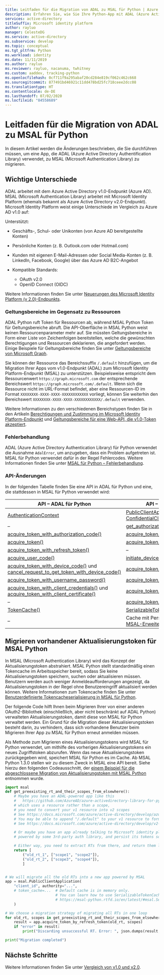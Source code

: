 ```yaml
---
title: Leitfaden für die Migration von ADAL zu MSAL für Python | Azure
description: Erfahren Sie, wie Sie Ihre Python-App mit ADAL (Azure Active Directory Authentication Library) zu MSAL (Microsoft Authentication Library) für Python migrieren.
services: active-directory
titleSuffix: Microsoft identity platform
author: rayluo
manager: CelesteDG
ms.service: active-directory
ms.subservice: develop
ms.topic: conceptual
ms.tgt_pltfrm: Python
ms.workload: identity
ms.date: 11/11/2019
ms.author: rayluo
ms.reviewer: rayluo, nacanuma, twhitney
ms.custom: aaddev, tracking-python
ms.openlocfilehash: 0cf711f9a295abaf20cd284e819cf062c462c668
ms.sourcegitcommit: 877491bd46921c11dd478bd25fc718ceee2dcc08
ms.translationtype: HT
ms.contentlocale: de-DE
ms.lasthandoff: 07/02/2020
ms.locfileid: "84558689"
---
```

# <a name="adal-to-msal-migration-guide-for-python"></a>Leitfaden für die Migration von ADAL zu MSAL für Python

In diesem Artikel werden die Änderungen beschrieben, die Sie durchführen müssen, um eine App, die ADAL (Azure Active Directory Authentification Library) verwendet, zu MSAL (Microsoft Authentication Library) zu migrieren.

## <a name="difference-highlights"></a>Wichtige Unterschiede

ADAL arbeitet mit dem Azure Active Directory v1.0-Endpunkt (Azure AD). MSAL (Microsoft Authentication Library) arbeitet mit Microsoft Identity Platform (ehemals bekannt als Azure Active Directory v2.0-Endpunkt). Microsoft Identity Platform weist einige Unterschiede im Vergleich zu Azure AD v1.0 auf:

Unterstützt:
  - Geschäfts-, Schul- oder Unikonten (von Azure AD bereitgestellte Konten)
  - Persönliche Konten (z. B. Outlook.com oder Hotmail.com)
  - Kunden mit eigenen E-Mail-Adressen oder Social Media-Konten (z. B. LinkedIn, Facebook, Google) über das Azure AD B2C-Angebot

- Kompatible Standards:
  - OAuth v2.0
  - OpenID Connect (OIDC)

Weitere Informationen finden Sie unter [Neuerungen des Microsoft Identity Platform (v 2.0)-Endpunkts](https://docs.microsoft.com/azure/active-directory/develop/azure-ad-endpoint-comparison).

### <a name="scopes-not-resources"></a>Geltungsbereiche im Gegensatz zu Ressourcen

ADAL Python ruft Token für Ressourcen ab, während MSAL Python Token für Geltungsbereiche abruft. Die API-Oberfläche in MSAL Python weist keinen Ressourcenparameter mehr auf. Sie müssten Geltungsbereiche in Form einer Liste von Zeichenfolgen bereitstellen, welche die gewünschten Berechtigungen und Ressourcen deklarieren, die angefordert werden. Einige Beispiele für Geltungsbereiche finden Sie unter [Geltungsbereiche von Microsoft Graph](https://docs.microsoft.com/graph/permissions-reference).

Sie können der Ressource das Bereichssuffix `/.default` hinzufügen, um die Migration Ihrer Apps vom v1.0-Endpunkt (ADAL) zum Microsoft Identity Platform-Endpunkt (MSAL) zu unterstützen. Beispielsweise entspricht dem Ressourcenwert `https://graph.microsoft.com` der entsprechende Bereichswert `https://graph.microsoft.com/.default`.  Wenn sich die Ressource nicht im URL-Format befindet, aber eine Ressourcen-ID im Format `XXXXXXXX-XXXX-XXXX-XXXXXXXXXXXX` vorliegt, können Sie weiterhin den Bereichswert `XXXXXXXX-XXXX-XXXX-XXXXXXXXXXXX/.default` verwenden.

Weitere Informationen zu den verschiedenen Bereichstypen finden Sie in den Artikeln [Berechtigungen und Zustimmung im Microsoft Identity Platform-Endpunkt](https://docs.microsoft.com/azure/active-directory/develop/v2-permissions-and-consent) und [Geltungsbereiche für eine Web-API, die v1.0-Token akzeptiert](https://docs.microsoft.com/azure/active-directory/develop/msal-v1-app-scopes).

### <a name="error-handling"></a>Fehlerbehandlung

ADAL (Azure Active Directory Authentication Library) für Python verwendet die Ausnahme `AdalError`, um anzugeben, dass ein Problem aufgetreten ist. MSAL für Python verwendet dafür in der Regel Fehlercodes. Weitere Informationen finden Sie unter [MSAL für Python – Fehlerbehandlung](https://docs.microsoft.com/azure/active-directory/develop/msal-handling-exceptions?tabs=python).

### <a name="api-changes"></a>API-Änderungen

In der folgenden Tabelle finden Sie eine API in ADAL für Python und eine, die stattdessen in MSAL für Python verwendet wird:

| API – ADAL für Python  | API – MSAL für Python |
| ------------------- | ---------------------------------- |
| [AuthenticationContext](https://adal-python.readthedocs.io/en/latest/#adal.AuthenticationContext)  | [PublicClientApplication or ConfidentialClientApplication](https://msal-python.readthedocs.io/en/latest/#msal.ClientApplication.__init__)  |
| –  | [get_authorization_request_url()](https://msal-python.readthedocs.io/en/latest/#msal.ClientApplication.get_authorization_request_url)  |
| [acquire_token_with_authorization_code()](https://adal-python.readthedocs.io/en/latest/#adal.AuthenticationContext.acquire_token_with_authorization_code) | [acquire_token_by_authorization_code()](https://msal-python.readthedocs.io/en/latest/#msal.ClientApplication.acquire_token_by_authorization_code) |
| [acquire_token()](https://adal-python.readthedocs.io/en/latest/#adal.AuthenticationContext.acquire_token) | [acquire_token_silent()](https://msal-python.readthedocs.io/en/latest/#msal.ClientApplication.acquire_token_silent) |
| [acquire_token_with_refresh_token()](https://adal-python.readthedocs.io/en/latest/#adal.AuthenticationContext.acquire_token_with_refresh_token) | – |
| [acquire_user_code()](https://adal-python.readthedocs.io/en/latest/#adal.AuthenticationContext.acquire_user_code) | [initiate_device_flow()](https://msal-python.readthedocs.io/en/latest/#msal.PublicClientApplication.initiate_device_flow) |
| [acquire_token_with_device_code()](https://adal-python.readthedocs.io/en/latest/#adal.AuthenticationContext.acquire_token_with_device_code) und [cancel_request_to_get_token_with_device_code()](https://adal-python.readthedocs.io/en/latest/#adal.AuthenticationContext.cancel_request_to_get_token_with_device_code) | [acquire_token_by_device_flow()](https://msal-python.readthedocs.io/en/latest/#msal.PublicClientApplication.acquire_token_by_device_flow) |
| [acquire_token_with_username_password()](https://adal-python.readthedocs.io/en/latest/#adal.AuthenticationContext.acquire_token_with_username_password) | [acquire_token_by_username_password()](https://msal-python.readthedocs.io/en/latest/#msal.PublicClientApplication.acquire_token_by_username_password) |
| [acquire_token_with_client_credentials()](https://adal-python.readthedocs.io/en/latest/#adal.AuthenticationContext.acquire_token_with_client_credentials) und [acquire_token_with_client_certificate()](https://adal-python.readthedocs.io/en/latest/#adal.AuthenticationContext.acquire_token_with_client_certificate) | [acquire_token_for_client()](https://msal-python.readthedocs.io/en/latest/#msal.ConfidentialClientApplication.acquire_token_for_client) |
| – | [acquire_token_on_behalf_of()](https://msal-python.readthedocs.io/en/latest/#msal.ConfidentialClientApplication.acquire_token_on_behalf_of) |
| [TokenCache()](https://adal-python.readthedocs.io/en/latest/#adal.TokenCache) | [SerializableTokenCache()](https://msal-python.readthedocs.io/en/latest/#msal.SerializableTokenCache) |
| – | Cache mit Persistenz, verfügbar über [MSAL-Erweiterungen](https://github.com/marstr/original-microsoft-authentication-extensions-for-python) |

## <a name="migrate-existing-refresh-tokens-for-msal-python"></a>Migrieren vorhandener Aktualisierungstoken für MSAL Python

In MSAL (Microsoft Authentication Library) wird das Konzept der Aktualisierungstoken abstrahiert. MSAL Python stellt standardmäßig einen Tokencache im Arbeitsspeicher bereit, sodass Sie keine Aktualisierungstoken speichern, suchen oder aktualisieren müssen. Benutzern werden auch weniger Anmeldeaufforderungen angezeigt, da Aktualisierungstoken in der Regel ohne Benutzereingriff aktualisiert werden können. Weitere Informationen zum Tokencache finden Sie unter [Benutzerdefinierte Tokencacheserialisierung in MSAL für Python](msal-python-token-cache-serialization.md).

Der folgende Code hilft Ihnen beim Migrieren Ihrer von einer anderen OAuth2-Bibliothek (einschließlich, aber nicht beschränkt auf ADAL Python) verwalteten Aktualisierungstoken, damit diese von MSAL für Python verwaltet werden. Ein Grund für die Migration dieser Aktualisierungstoken besteht darin, zu verhindern, dass sich vorhandene Benutzer beim Migrieren Ihrer App zu MSAL für Python erneut anmelden müssen.

Als Methode zum Migrieren eines Aktualisierungstokens wird MSAL für Python verwendet, um mithilfe des vorherigen Aktualisierungstokens ein neues Zugriffstoken abzurufen. Wenn das neue Aktualisierungstoken zurückgegeben wird, speichert MSAL für Python es im Cache.
Ab MSAL Python 1.3.0 stellen wir zu diesem Zweck in MSAL eine API bereit.
Siehe hierzu den folgenden Codeausschnitt, der [einem Beispiel für die abgeschlossene Migration von Aktualisierungstoken mit MSAL Python](https://github.com/AzureAD/microsoft-authentication-library-for-python/blob/1.3.0/sample/migrate_rt.py#L28-L67) entnommen wurde.

```python
import msal
def get_preexisting_rt_and_their_scopes_from_elsewhere():
    # Maybe you have an ADAL-powered app like this
    #   https://github.com/AzureAD/azure-activedirectory-library-for-python/blob/1.2.3/sample/device_code_sample.py#L72
    # which uses a resource rather than a scope,
    # you need to convert your v1 resource into v2 scopes
    # See https://docs.microsoft.com/azure/active-directory/develop/azure-ad-endpoint-comparison#scopes-not-resources
    # You may be able to append "/.default" to your v1 resource to form a scope
    # See https://docs.microsoft.com/azure/active-directory/develop/v2-permissions-and-consent#the-default-scope

    # Or maybe you have an app already talking to Microsoft identity platform v2,
    # powered by some 3rd-party auth library, and persist its tokens somehow.

    # Either way, you need to extract RTs from there, and return them like this.
    return [
        ("old_rt_1", ["scope1", "scope2"]),
        ("old_rt_2", ["scope3", "scope4"]),
        ]


# We will migrate all the old RTs into a new app powered by MSAL
app = msal.PublicClientApplication(
    "client_id", authority="...",
    # token_cache=...  # Default cache is in memory only.
                       # You can learn how to use SerializableTokenCache from
                       # https://msal-python.rtfd.io/en/latest/#msal.SerializableTokenCache
    )

# We choose a migration strategy of migrating all RTs in one loop
for old_rt, scopes in get_preexisting_rt_and_their_scopes_from_elsewhere():
    result = app.acquire_token_by_refresh_token(old_rt, scopes)
    if "error" in result:
        print("Discarding unsuccessful RT. Error: ", json.dumps(result, indent=2))

print("Migration completed")
```


## <a name="next-steps"></a>Nächste Schritte

Weitere Informationen finden Sie unter [Vergleich von v1.0 und v2.0](active-directory-v2-compare.md).
